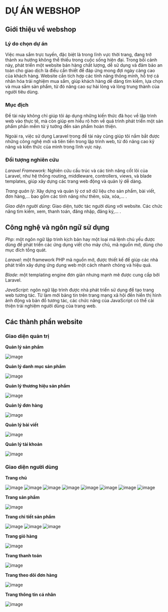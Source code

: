 # DỰ ÁN WEBSHOP
## Giới thiệu về webshop
### Lý do chọn dự án
Việc mua sắm trực tuyến, đặc biệt là trong lĩnh vực thời trang, đang trở thành xu hướng không thể thiếu trong cuộc sống hiện đại. Trong bối cảnh này, phát triển một website bán hàng chất lượng, dễ sử dụng và đảm bảo an toàn cho giao dịch là điều cần thiết để đáp ứng mong đợi ngày càng cao của khách hàng. Website cần tích hợp các tính năng thông minh, hỗ trợ cá nhân hóa trải nghiệm mua sắm, giúp khách hàng dễ dàng tìm kiếm, lựa chọn và mua sắm sản phẩm, từ đó nâng cao sự hài lòng và lòng trung thành của người tiêu dùng.
### Mục địch
Đề tài này không chỉ giúp tôi áp dụng những kiến thức đã học về lập trình web vào thực tế, mà còn giúp em hiểu rõ hơn về quá trình phát triển một sản phẩm phần mềm từ ý tưởng đến sản phẩm hoàn thiện.

Ngoài ra, việc sử dụng Laravel  trong đề tài này cũng giúp tôi nắm bắt được những công nghệ mới và tiên tiến trong lập trình web, từ đó nâng cao kỹ năng và kiến thức của mình trong lĩnh vực này.
### Đối tượng nghiên cứu
*Laravel Framework*: Nghiên cứu cấu trúc và các tính năng cốt lõi của Laravel, như hệ thống routing, middleware, controllers, views, và blade templates, giúp xây dựng các trang web động và quản lý dễ dàng.
 
*Trang quản lý*: Xây dựng và quản lý cơ sở dữ liệu cho sản phẩm, bài viết, đơn hàng,... bao gồm các tính năng như thêm, sửa, xóa,... .

*Giao diện người dùng*: Giao diện, tước tác người dùng với website. Các chức năng tìm kiếm, xem, thanh toán, đăng nhập, đăng ký,... .
## Công nghệ và ngôn ngữ sử dụng
*Php*: một ngôn ngữ lập trình kịch bản hay một loại mã lệnh chủ yếu được dùng để phát triển các ứng dụng viết cho máy chủ, mã nguồn mở, dùng cho mục đích tổng quát.

*Laravel*: một framework PHP mã nguồn mở, được thiết kế để giúp các nhà phát triển xây dựng ứng dụng web một cách nhanh chóng và hiệu quả.

*Blade*: một templating engine đơn giản nhưng mạnh mẽ được cung cấp bởi Laravel.

*JavaScript*: ngôn ngữ lập trình được nhà phát triển sử dụng để tạo trang web tương tác. Từ làm mới bảng tin trên trang mạng xã hội đến hiển thị hình ảnh động và bản đồ tương tác, các chức năng của JavaScript có thể cải thiện trải nghiệm người dùng của trang web.
## Các thành phần website
### Giao diện quản trị
**Quản lý sản phẩm**

![image](https://github.com/user-attachments/assets/add5d51d-ce11-46b0-a6b4-a4fd7b12e236)

**Quản lý danh mục sản phẩm**

![image](https://github.com/user-attachments/assets/931539dc-f42b-4ce4-88d5-338305d23344)

**Quản lý thương hiệu sản phẩm**

![image](https://github.com/user-attachments/assets/8760b7b2-b734-4ae6-9428-54ceca688706)

**Quản lý đơn hàng**

![image](https://github.com/user-attachments/assets/16e132e0-c3de-4456-adf1-9d35c0770316)

**Quản lý bài viết**

![image](https://github.com/user-attachments/assets/a28ade64-047c-45f6-a61c-cfcf69b29fe8)

**Quản lý tài khoản**

![image](https://github.com/user-attachments/assets/20118292-1619-4e49-99e7-ad180a2a4a2e)

### Giao diện người dùng
**Trang chủ**

![image](https://github.com/user-attachments/assets/e208ee1b-565b-4d05-8a29-544bcf9e9544)
![image](https://github.com/user-attachments/assets/e0c6d841-b18b-4ff5-a5fe-ae147e0e6eb4)
![image](https://github.com/user-attachments/assets/8695823f-34c3-45cb-9728-01f8e1d550ff)
![image](https://github.com/user-attachments/assets/f352e4b7-5a90-44e9-b4d5-59e4961a50a3)
![image](https://github.com/user-attachments/assets/62c2e8b6-b968-4652-ac7f-68c3f0b646a5)
![image](https://github.com/user-attachments/assets/076c0e17-8772-4a29-83c8-c73bc5f965ce)
![image](https://github.com/user-attachments/assets/817c4643-5ecb-46e2-93f8-6d881b7120ce)
![image](https://github.com/user-attachments/assets/7fcfff03-d6b1-4d62-b097-0ee292a69e58)

**Trang sản phẩm**

![image](https://github.com/user-attachments/assets/0a738f11-f320-4063-b50f-c4aee52c2220)

**Trang chi tiết sản phẩm**

![image](https://github.com/user-attachments/assets/d0db2560-b602-46da-a0c5-6199a0703c0f)
![image](https://github.com/user-attachments/assets/c39fd0d4-259d-4661-ab34-3feb4f65a6d2)
![image](https://github.com/user-attachments/assets/713701b7-1514-44fa-9ddb-34b64f6a3776)

**Trang giỏ hàng**

![image](https://github.com/user-attachments/assets/abbac311-0f29-4d4b-9edb-4cc8a8c08122)

**Trang thanh toán**

![image](https://github.com/user-attachments/assets/3459c1a8-01cc-486d-883d-b185c6545c49)

**Trang theo dõi đơn hàng**

![image](https://github.com/user-attachments/assets/1b36b7a4-1ed4-42ff-a7bf-fcff250acc96)

**Trang thông tin cá nhân**

![image](https://github.com/user-attachments/assets/e56cd79d-bfde-46e8-b03a-f067c1dac687)
